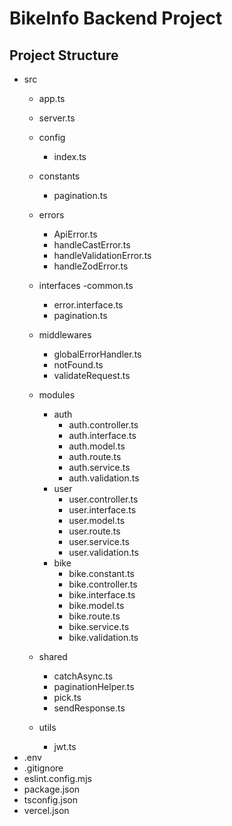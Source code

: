 # BikeInfo Backend Project

## Project Structure

- src
  - app.ts
  - server.ts
  - config
    - index.ts
  - constants
    - pagination.ts
  - errors
    - ApiError.ts
    - handleCastError.ts
    - handleValidationError.ts
    - handleZodError.ts
  - interfaces
    -common.ts
    - error.interface.ts
    - pagination.ts
  - middlewares
    - globalErrorHandler.ts
    - notFound.ts
    - validateRequest.ts
  - modules
    - auth
      - auth.controller.ts
      - auth.interface.ts
      - auth.model.ts
      - auth.route.ts
      - auth.service.ts
      - auth.validation.ts
    - user
      - user.controller.ts
      - user.interface.ts
      - user.model.ts
      - user.route.ts
      - user.service.ts
      - user.validation.ts
    - bike
      - bike.constant.ts
      - bike.controller.ts
      - bike.interface.ts
      - bike.model.ts
      - bike.route.ts
      - bike.service.ts
      - bike.validation.ts
  
  - shared
    - catchAsync.ts
    - paginationHelper.ts
    - pick.ts
    - sendResponse.ts
  - utils
    - jwt.ts
- .env
- .gitignore
- eslint.config.mjs
- package.json
- tsconfig.json
- vercel.json
